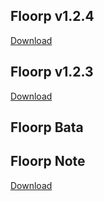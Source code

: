 ## Floorp v1.2.4
[Download](https://repo.ablaze.one/floorp/1.2.4/Floorp_Browser_setup.exe)

## Floorp v1.2.3
[Download](https://repo.ablaze.one/floorp/1.2.3/Floorp_setup.exe)

## Floorp Bata

## Floorp Note
[Download](https://repo.ablaze.one/floorp/1.2.4/Floorp_Browser_setup.exe)
